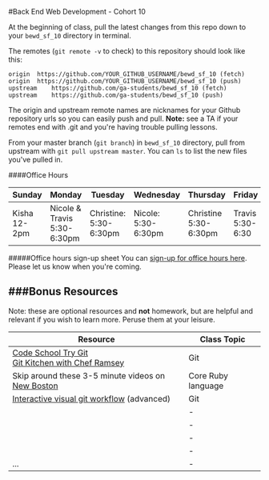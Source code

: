 #Back End Web Development - Cohort 10 

At the beginning of class, pull the latest changes from this repo down to your `bewd_sf_10` directory in terminal.    

The remotes  (`git remote -v` to check) to this repository should look like this:   
 
    origin	https://github.com/YOUR_GITHUB_USERNAME/bewd_sf_10 (fetch)    
    origin	https://github.com/YOUR_GITHUB_USERNAME/bewd_sf_10 (push)    
    upstream	https://github.com/ga-students/bewd_sf_10 (fetch)    
    upstream	https://github.com/ga-students/bewd_sf_10 (push)

The origin and upstream remote names are nicknames for your Github repository urls so you can easily push and pull.    **Note:** see a TA if your remotes end with .git and you're having trouble pulling lessons.
   
 
From your master branch (`git branch`) in `bewd_sf_10` directory, pull from upstream with `git pull upstream master`. You can `ls` to list the new files you've pulled in.

####Office Hours

| Sunday | Monday | Tuesday | Wednesday | Thursday | Friday | Saturday |
| ------ | ------ | ------- | --------- | -------- | ------ | -------- |
| Kisha <br> 12-2pm | Nicole & Travis 5:30-6:30pm | Christine: <br> 5:30-6:30pm | Nicole: <br> 5:30-6:30pm | Christine <br> 5:30-6:30pm | Travis 5:30-6:30 | - | 

#####Office hours sign-up sheet
You can [sign-up for office hours here](https://docs.google.com/spreadsheets/d/1gb9rCmwyYv3L8d7C5t7JNNIcUto5KmQM1IEuJHU4fGo/edit#gid=5).  Please let us know when you're coming.

###Bonus Resources
-------
Note: these are optional resources and **not** homework, but are helpful and relevant if you wish to learn more. Peruse them at your leisure.

| Resource | Class Topic |
| -------- | ----------- |
| [Code School Try Git](https://www.codeschool.com/courses/try-git) <br/>[Git Kitchen with Chef Ramsey](http://bloggytoons.com/posts/2013/10/10/git-kitchen-wchef-ramsay) | Git |
| Skip around these 3-5 minute videos on [New Boston](https://www.thenewboston.com/videos.php?cat=50) | Core Ruby language |
| [Interactive visual git workflow](http://onlywei.github.io/explain-git-with-d3/#branch) (advanced) | Git |
|          | - |
|          | - |
|          | - |
|          | - |
| ...      | - |
